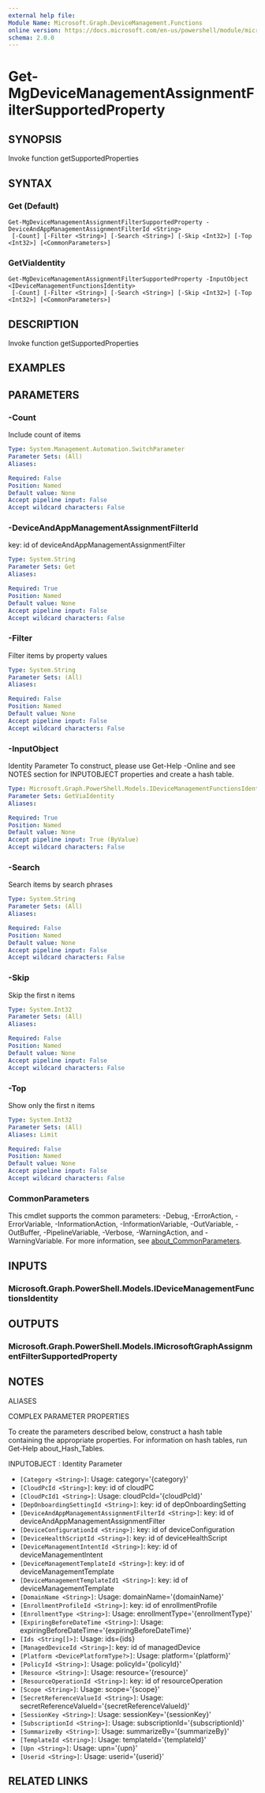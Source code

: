 ```yaml
---
external help file:
Module Name: Microsoft.Graph.DeviceManagement.Functions
online version: https://docs.microsoft.com/en-us/powershell/module/microsoft.graph.devicemanagement.functions/get-mgdevicemanagementassignmentfiltersupportedproperty
schema: 2.0.0
---
```


# Get-MgDeviceManagementAssignmentFilterSupportedProperty

## SYNOPSIS
Invoke function getSupportedProperties

## SYNTAX

### Get (Default)
```
Get-MgDeviceManagementAssignmentFilterSupportedProperty -DeviceAndAppManagementAssignmentFilterId <String>
 [-Count] [-Filter <String>] [-Search <String>] [-Skip <Int32>] [-Top <Int32>] [<CommonParameters>]
```

### GetViaIdentity
```
Get-MgDeviceManagementAssignmentFilterSupportedProperty -InputObject <IDeviceManagementFunctionsIdentity>
 [-Count] [-Filter <String>] [-Search <String>] [-Skip <Int32>] [-Top <Int32>] [<CommonParameters>]
```

## DESCRIPTION
Invoke function getSupportedProperties

## EXAMPLES

## PARAMETERS

### -Count
Include count of items

```yaml
Type: System.Management.Automation.SwitchParameter
Parameter Sets: (All)
Aliases:

Required: False
Position: Named
Default value: None
Accept pipeline input: False
Accept wildcard characters: False
```

### -DeviceAndAppManagementAssignmentFilterId
key: id of deviceAndAppManagementAssignmentFilter

```yaml
Type: System.String
Parameter Sets: Get
Aliases:

Required: True
Position: Named
Default value: None
Accept pipeline input: False
Accept wildcard characters: False
```

### -Filter
Filter items by property values

```yaml
Type: System.String
Parameter Sets: (All)
Aliases:

Required: False
Position: Named
Default value: None
Accept pipeline input: False
Accept wildcard characters: False
```

### -InputObject
Identity Parameter
To construct, please use Get-Help -Online and see NOTES section for INPUTOBJECT properties and create a hash table.

```yaml
Type: Microsoft.Graph.PowerShell.Models.IDeviceManagementFunctionsIdentity
Parameter Sets: GetViaIdentity
Aliases:

Required: True
Position: Named
Default value: None
Accept pipeline input: True (ByValue)
Accept wildcard characters: False
```

### -Search
Search items by search phrases

```yaml
Type: System.String
Parameter Sets: (All)
Aliases:

Required: False
Position: Named
Default value: None
Accept pipeline input: False
Accept wildcard characters: False
```

### -Skip
Skip the first n items

```yaml
Type: System.Int32
Parameter Sets: (All)
Aliases:

Required: False
Position: Named
Default value: None
Accept pipeline input: False
Accept wildcard characters: False
```

### -Top
Show only the first n items

```yaml
Type: System.Int32
Parameter Sets: (All)
Aliases: Limit

Required: False
Position: Named
Default value: None
Accept pipeline input: False
Accept wildcard characters: False
```

### CommonParameters
This cmdlet supports the common parameters: -Debug, -ErrorAction, -ErrorVariable, -InformationAction, -InformationVariable, -OutVariable, -OutBuffer, -PipelineVariable, -Verbose, -WarningAction, and -WarningVariable. For more information, see [about_CommonParameters](http://go.microsoft.com/fwlink/?LinkID=113216).

## INPUTS

### Microsoft.Graph.PowerShell.Models.IDeviceManagementFunctionsIdentity

## OUTPUTS

### Microsoft.Graph.PowerShell.Models.IMicrosoftGraphAssignmentFilterSupportedProperty

## NOTES

ALIASES

COMPLEX PARAMETER PROPERTIES

To create the parameters described below, construct a hash table containing the appropriate properties. For information on hash tables, run Get-Help about_Hash_Tables.


INPUTOBJECT <IDeviceManagementFunctionsIdentity>: Identity Parameter
  - `[Category <String>]`: Usage: category='{category}'
  - `[CloudPcId <String>]`: key: id of cloudPC
  - `[CloudPcId1 <String>]`: Usage: cloudPcId='{cloudPcId}'
  - `[DepOnboardingSettingId <String>]`: key: id of depOnboardingSetting
  - `[DeviceAndAppManagementAssignmentFilterId <String>]`: key: id of deviceAndAppManagementAssignmentFilter
  - `[DeviceConfigurationId <String>]`: key: id of deviceConfiguration
  - `[DeviceHealthScriptId <String>]`: key: id of deviceHealthScript
  - `[DeviceManagementIntentId <String>]`: key: id of deviceManagementIntent
  - `[DeviceManagementTemplateId <String>]`: key: id of deviceManagementTemplate
  - `[DeviceManagementTemplateId1 <String>]`: key: id of deviceManagementTemplate
  - `[DomainName <String>]`: Usage: domainName='{domainName}'
  - `[EnrollmentProfileId <String>]`: key: id of enrollmentProfile
  - `[EnrollmentType <String>]`: Usage: enrollmentType='{enrollmentType}'
  - `[ExpiringBeforeDateTime <String>]`: Usage: expiringBeforeDateTime='{expiringBeforeDateTime}'
  - `[Ids <String[]>]`: Usage: ids={ids}
  - `[ManagedDeviceId <String>]`: key: id of managedDevice
  - `[Platform <DevicePlatformType?>]`: Usage: platform='{platform}'
  - `[PolicyId <String>]`: Usage: policyId='{policyId}'
  - `[Resource <String>]`: Usage: resource='{resource}'
  - `[ResourceOperationId <String>]`: key: id of resourceOperation
  - `[Scope <String>]`: Usage: scope='{scope}'
  - `[SecretReferenceValueId <String>]`: Usage: secretReferenceValueId='{secretReferenceValueId}'
  - `[SessionKey <String>]`: Usage: sessionKey='{sessionKey}'
  - `[SubscriptionId <String>]`: Usage: subscriptionId='{subscriptionId}'
  - `[SummarizeBy <String>]`: Usage: summarizeBy='{summarizeBy}'
  - `[TemplateId <String>]`: Usage: templateId='{templateId}'
  - `[Upn <String>]`: Usage: upn='{upn}'
  - `[Userid <String>]`: Usage: userid='{userid}'

## RELATED LINKS

